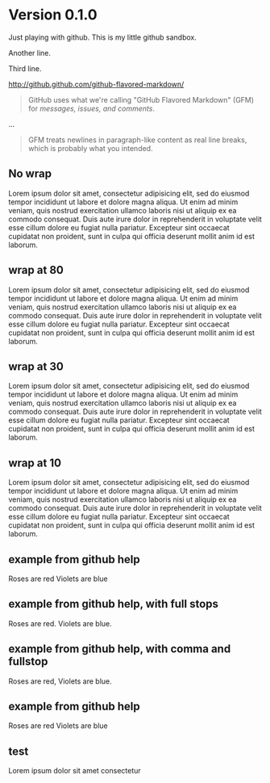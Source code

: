 # Version 0.1.0

Just playing with github.  This is my little github sandbox.

Another line.

Third line.

http://github.github.com/github-flavored-markdown/

> GitHub uses what we're calling "GitHub Flavored Markdown" (GFM) for *messages, issues, and comments*. 

...

> GFM treats newlines in paragraph-like content as real line breaks, which is probably what you intended.

## No wrap

Lorem ipsum dolor sit amet, consectetur adipisicing elit, sed do eiusmod tempor incididunt ut labore et dolore magna aliqua. Ut enim ad minim veniam, quis nostrud exercitation ullamco laboris nisi ut aliquip ex ea commodo consequat. Duis aute irure dolor in reprehenderit in voluptate velit esse cillum dolore eu fugiat nulla pariatur. Excepteur sint occaecat cupidatat non proident, sunt in culpa qui officia deserunt mollit anim id est laborum.

## wrap at 80

Lorem ipsum dolor sit amet, consectetur adipisicing elit, sed do eiusmod tempor
incididunt ut labore et dolore magna aliqua. Ut enim ad minim veniam, quis
nostrud exercitation ullamco laboris nisi ut aliquip ex ea commodo consequat.
Duis aute irure dolor in reprehenderit in voluptate velit esse cillum dolore eu
fugiat nulla pariatur. Excepteur sint occaecat cupidatat non proident, sunt in
culpa qui officia deserunt mollit anim id est laborum.


## wrap at 30

Lorem ipsum dolor sit amet,
consectetur adipisicing elit,
sed do eiusmod tempor
incididunt ut labore et dolore
magna aliqua. Ut enim ad minim
veniam, quis nostrud
exercitation ullamco laboris
nisi ut aliquip ex ea commodo
consequat. Duis aute irure
dolor in reprehenderit in
voluptate velit esse cillum
dolore eu fugiat nulla
pariatur. Excepteur sint
occaecat cupidatat non
proident, sunt in culpa qui
officia deserunt mollit anim
id est laborum.

## wrap at 10
Lorem
ipsum
dolor sit
amet,
consectetur
adipisicing
elit, sed
do eiusmod
tempor
incididunt
ut labore
et dolore
magna
aliqua. Ut
enim ad
minim
veniam,
quis
nostrud
exercitation
ullamco
laboris
nisi ut
aliquip ex
ea commodo
consequat.
Duis aute
irure
dolor in
reprehenderit
in
voluptate
velit esse
cillum
dolore eu
fugiat
nulla
pariatur.
Excepteur
sint
occaecat
cupidatat
non
proident,
sunt in
culpa qui
officia
deserunt
mollit
anim id
est
laborum.


## example from github help

Roses are red
Violets are blue

## example from github help, with full stops

Roses are red.
Violets are blue.

## example from github help, with comma and fullstop

Roses are red,
Violets are blue.

## example from github help

Roses are red
Violets are blue

## test

Lorem ipsum dolor 
sit amet consectetur 

